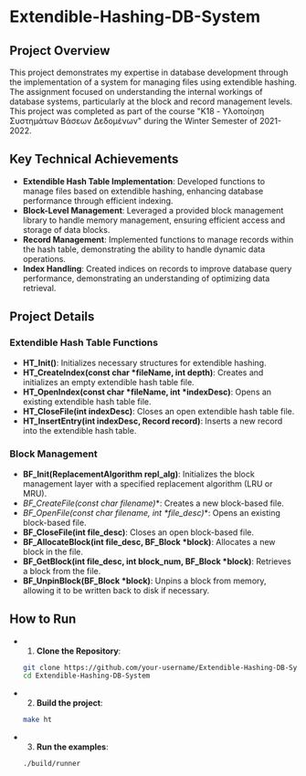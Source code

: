 # Extendible-Hashing-DB-System

## Project Overview

This project demonstrates my expertise in database development through the implementation of a system for managing files using extendible hashing. The assignment focused on understanding the internal workings of database systems, particularly at the block and record management levels. This project was completed as part of the course "K18 - Υλοποίηση Συστημάτων Βάσεων Δεδομένων" during the Winter Semester of 2021-2022.

## Key Technical Achievements

- **Extendible Hash Table Implementation**: Developed functions to manage files based on extendible hashing, enhancing database performance through efficient indexing.
- **Block-Level Management**: Leveraged a provided block management library to handle memory management, ensuring efficient access and storage of data blocks.
- **Record Management**: Implemented functions to manage records within the hash table, demonstrating the ability to handle dynamic data operations.
- **Index Handling**: Created indices on records to improve database query performance, demonstrating an understanding of optimizing data retrieval.

## Project Details

### Extendible Hash Table Functions

- **HT_Init()**: Initializes necessary structures for extendible hashing.
- **HT_CreateIndex(const char *fileName, int depth)**: Creates and initializes an empty extendible hash table file.
- **HT_OpenIndex(const char *fileName, int *indexDesc)**: Opens an existing extendible hash table file.
- **HT_CloseFile(int indexDesc)**: Closes an open extendible hash table file.
- **HT_InsertEntry(int indexDesc, Record record)**: Inserts a new record into the extendible hash table.

### Block Management

- **BF_Init(ReplacementAlgorithm repl_alg)**: Initializes the block management layer with a specified replacement algorithm (LRU or MRU).
- **BF_CreateFile(const char* filename)**: Creates a new block-based file.
- **BF_OpenFile(const char* filename, int *file_desc)**: Opens an existing block-based file.
- **BF_CloseFile(int file_desc)**: Closes an open block-based file.
- **BF_AllocateBlock(int file_desc, BF_Block *block)**: Allocates a new block in the file.
- **BF_GetBlock(int file_desc, int block_num, BF_Block *block)**: Retrieves a block from the file.
- **BF_UnpinBlock(BF_Block *block)**: Unpins a block from memory, allowing it to be written back to disk if necessary.

## How to Run

- 1. **Clone the Repository**: 
   ```sh
   git clone https://github.com/your-username/Extendible-Hashing-DB-System.git
   cd Extendible-Hashing-DB-System

- 2. **Build the project**:
    ```sh
    make ht
  
- 3. **Run the examples**:
    ```sh
    ./build/runner


